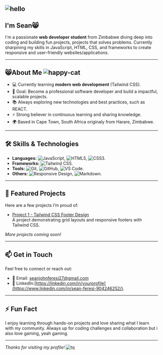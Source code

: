## ![hello](https://github.com/user-attachments/assets/ecc1c7eb-09f6-4780-bee6-819c5b613626)  
## I'm Sean😸 

I'm a passionate **web developer student** from Zimbabwe diving deep into coding and building fun projects, projects that solves problems. Currently sharpining my skills in JavaScript, HTML, CSS, and frameworks to create responsive and user-friendly websites/applications.  

---  

## 😸About Me  ![happy-cat](https://github.com/user-attachments/assets/79061870-9149-4396-9a4a-9554737a5cb1)


- 💻 Currently learning **modern web development** (Tailwind CSS).
- 🎯 Goal: Become a professional software developer and build a impactful, scalable projects.
- 📚 Always exploring new technologies and best practices, such as REACT.
- ⚡ Strong believer in continuous learning and sharing knowledge.
- 🌍 Based in Cape Town, South Africa originaly from Harare, Zimbabwe.

---

## 🛠️ Skills & Technologies 

- **Languages:** ![JavaScript](https://img.shields.io/badge/-JavaScript-F7DF1E?logo=javascript&logoColor=000&style=flat-square), ![HTML5](https://img.shields.io/badge/-HTML5-E34F26?logo=html5&logoColor=fff&style=flat-square),  ![CSS3](https://img.shields.io/badge/-CSS3-1572B6?logo=css3&logoColor=fff&style=flat-square).
- **Frameworks:** ![Tailwind CSS](https://img.shields.io/badge/-Tailwind_CSS-06B6D4?logo=tailwind-css&logoColor=fff&style=flat-square).
- **Tools:** ![Git](https://img.shields.io/badge/-Git-F05032?logo=git&logoColor=fff&style=flat-square), ![GitHub](https://img.shields.io/badge/-GitHub-181717?logo=github&logoColor=fff&style=flat-square), ![VS Code](https://img.shields.io/badge/-VS_Code-0078D7?logo=visual-studio-code&logoColor=fff&style=flat-square).
- **Others:**  ![Responsive Design](https://img.shields.io/badge/-Responsive_Design-4CAF50?style=flat-square), ![Markdown](https://img.shields.io/badge/-Markdown-000000?logo=markdown&logoColor=fff&style=flat-square).

---

## 📂 Featured Projects  

Here are a few projects I’m proud of:  

- [Project 1 - Tailwind CSS Footer Design](https://github.com/Seanjohnferesi/Module_08_SEAFER25532_FTO2506_GroupB_Seanjohnferesi_SDF04)  
  A project demonstrating grid layouts and responsive footers with Tailwind CSS.

*More projects coming soon!*

---

## 📫 Get in Touch  

Feel free to connect or reach out: 

- 📧 Email: seanjohnferesi27@gmail.com  
- 💼 LinkedIn:[https://linkedin.com/in/yourprofile](https://www.linkedin.com/in/sean-feresi-904246252/).

---

## ⚡ Fun Fact

I enjoy learning through hands-on projects and love sharing what I learn with my community. Always up for coding challenges and collaboration but i also love gaming, yeah gaming.

---

*Thanks for visiting my profile!*
![tq](https://github.com/user-attachments/assets/c9ac54c8-c72b-45bb-9bca-23abd063cd70)
